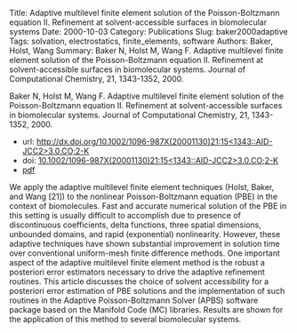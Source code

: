 Title: Adaptive multilevel finite element solution of the Poisson-Boltzmann equation II. Refinement at solvent-accessible surfaces in biomolecular systems
Date: 2000-10-03
Category: Publications
Slug: baker2000adaptive
Tags: solvation, electrostatics, finite_elements, software
Authors: Baker, Holst, Wang
Summary: Baker N, Holst M, Wang F. Adaptive multilevel finite element solution of the Poisson-Boltzmann equation II. Refinement at solvent-accessible surfaces in biomolecular systems. Journal of Computational Chemistry, 21, 1343-1352, 2000. 

Baker N, Holst M, Wang F. Adaptive multilevel finite element solution of the Poisson-Boltzmann equation II. Refinement at solvent-accessible surfaces in biomolecular systems. Journal of Computational Chemistry, 21, 1343-1352, 2000. 

* url: [http://dx.doi.org/10.1002/1096-987X(20001130)21:15<1343::AID-JCC2>3.0.CO;2-K](http://dx.doi.org/10.1002/1096-987X(20001130)21:15<1343::AID-JCC2>3.0.CO;2-K)
* doi: [10.1002/1096-987X(20001130)21:15<1343::AID-JCC2>3.0.CO;2-K](10.1002/1096-987X(20001130)21:15<1343::AID-JCC2>3.0.CO;2-K)
* [pdf](http://sobolevnrm.github.io/papers/baker2000adaptive.pdf)

We apply the adaptive multilevel finite element techniques (Holst, Baker, and Wang [21]) to the nonlinear Poisson-Boltzmann equation (PBE) in the context of biomolecules. Fast and accurate numerical solution of the PBE in this setting is usually difficult to accomplish due to presence of discontinuous coefficients, delta functions, three spatial dimensions, unbounded domains, and rapid (exponential) nonlinearity. However, these adaptive techniques have shown substantial improvement in solution time over conventional uniform-mesh finite difference methods. One important aspect of the adaptive multilevel finite element method is the robust a posteriori error estimators necessary to drive the adaptive refinement routines. This article discusses the choice of solvent accessibility for a posteriori error estimation of PBE solutions and the implementation of such routines in the Adaptive Poisson-Boltzmann Solver (APBS) software package based on the Manifold Code (MC) libraries. Results are shown for the application of this method to several biomolecular systems.
